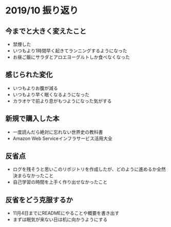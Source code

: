 # 2019/10 振り返り

## 今までと大きく変えたこと
* 禁煙した
* いつもより1時間早く起きてランニングするようになった
* お昼ご飯にサラダとアロエヨーグルトしか食べなくなった

## 感じられた変化
* いつもよりお腹が減る
* いつもより早く眠くなるようになった
* カラオケで前より息がもつようになった気がする

## 新規で購入した本
* 一度読んだら絶対に忘れない世界史の教科書
* Amazon Web Serviceインフラサービス活用大全

## 反省点
* ログを残そうと思いこのリポジトリを作成したが、どのように進めるか全然決まらなかったこと
* 自己学習の時間を上手く作り出せなかったこと

## 反省をどう克服するか
* 11月4日までにREADMEにやることや概要を書き出す
* まずは眠気が来ない日は机に向かうようにする
